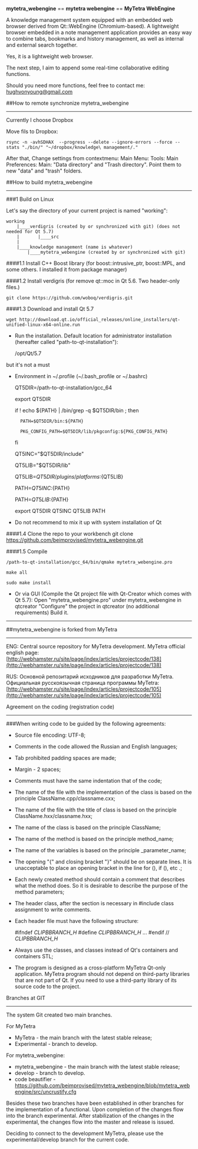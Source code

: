 
**mytetra_webengine** == **mytetra webengine** == **MyTetra WebEngine**

A knowledge management system equipped with an embedded web browser derived from Qt::WebEngine (Chromium-based). A lightweight browser embedded in a note management application provides an easy way to combine tabs, bookmarks and history management, as well as internal and external search together.

Yes, it is a lightweight web browser.

The next step, I aim to append some real-time collaborative editing functions.

Should you need more functions, feel free to contact me: hughvonyoung@gmail.com

##How to remote synchronize mytetra_webengine
_______________________________________________________________________

Currently I choose Dropbox

Move fils to Dropbox:

	rsync -n -avhSDHAX  --progress --delete --ignore-errors --force --stats "./bin/" "~/dropbox/knowledge\ management/."

After that, Change settings from contextmenu: Main Menu: Tools: Main Preferences: Main: "Data directory" and "Trash directory". Point them to new "data" and "trash" folders.

##How to build mytetra_webengine
_______________________________________________________________________

###1 Build on Linux

Let's say the directory of your current project is named "working":

	working
	    |____verdigris (created by or synchronized with git) (does not needed for Qt 5.7)
	    |       |____src
	    |
	    |____knowledge management (name is whatever)
		    |____mytetra_webengine (created by or synchronized with git)

####1.1 Install C++ Boost library (for boost::intrusive_ptr, boost::MPL, and some others. I installed it from package manager)

####1.2 Install verdigris (for remove qt::moc in Qt 5.6. Two header-only files.)

	git clone https://github.com/woboq/verdigris.git

####1.3 Download and install Qt 5.7

	wget http://download.qt.io/official_releases/online_installers/qt-unified-linux-x64-online.run

* Run the installation. Default location for administrator installation (hereafter called "path-to-qt-installation"):

	/opt/Qt/5.7

but it's not a must

* Environment in ~/.profile (~/.bash_profile or ~/.bashrc)

	QT5DIR=/path-to-qt-installation/gcc_64

	export QT5DIR

	if ! echo ${PATH} | /bin/grep -q $QT5DIR/bin ; then

	    PATH=$QT5DIR/bin:${PATH}

	    PKG_CONFIG_PATH=$QT5DIR/lib/pkgconfig:${PKG_CONFIG_PATH}

	fi

	QT5INC="$QT5DIR/include"

	QT5LIB="$QT5DIR/lib"

	QT5LIB=$QT5DIR/plugins/platforms:${QT5LIB}

	PATH=$QT5INC:${PATH}

	PATH=$QT5LIB:${PATH}

	export QT5DIR QT5INC QT5LIB PATH

* Do not recommend to mix it up with system installation of Qt

####1.4 Clone the repo to your workbench
	git clone https://github.com/beimprovised/mytetra_webengine.git

####1.5 Compile

	/path-to-qt-installation/gcc_64/bin/qmake mytetra_webengine.pro

	make all

	sudo make install

* Or via GUI (Compile the Qt project file with Qt-Creator which comes with Qt 5.7):
        Open "mytetra_webengine.pro" under mytetra_webengine in qtcreator
        "Configure" the project in qtcreator (no additional requirements)
        Build it.

_______________________________________________________________________

##mytetra_webengine is forked from MyTetra
_______________________________________________________________________

ENG: Central source repository for MyTetra development.
MyTetra official english page: [http://webhamster.ru/site/page/index/articles/projectcode/138](http://webhamster.ru/site/page/index/articles/projectcode/138)

RUS: Основной репозитарий исходников для разработки MyTetra.
Официальная русскоязычная страница программы MyTetra: [http://webhamster.ru/site/page/index/articles/projectcode/105](http://webhamster.ru/site/page/index/articles/projectcode/105)

Agreement on the coding (registration code)

_______________________________________________________________________

###When writing code to be guided by the following agreements:

* Source file encoding: UTF-8;
* Comments in the code allowed the Russian and English languages;
* Tab prohibited padding spaces are made;
* Margin - 2 spaces;
* Comments must have the same indentation that of the code;
* The name of the file with the implementation of the class is based on the principle ClassName.cpp/classname.cxx;
* The name of the file with the title of class is based on the principle ClassName.hxx/classname.hxx;
* The name of the class is based on the principle ClassName;
* The name of the method is based on the principle method_name;
* The name of the variables is based on the principle _parameter_name;
* The opening "{" and closing bracket "}" should be on separate lines. It is unacceptable to place an opening bracket in the line for (), if (), etc .;
* Each newly created method should contain a comment that describes what the method does. So it is desirable to describe the purpose of the method parameters;
* The header class, after the section is necessary in #include class assignment to write comments.
* Each header file must have the following structure:

	\#ifndef _CLIPBBRANCH_H_
	\#define _CLIPBBRANCH_H_
	...
	\#endif // _CLIPBBRANCH_H_

* Always use the classes, and classes instead of Qt's containers and containers STL;
* The program is designed as a cross-platform MyTetra Qt-only application. MyTetra program should not depend on third-party libraries that are not part of Qt. If you need to use a third-party library of its source code to the project.

Branches at GIT
_______________________________________________________________________

The system Git created two main branches.

For MyTetra

* MyTetra       - the main branch with the latest stable release;
* Experimental  - branch to develop.

For mytetra_webengine:

* mytetra_webengine - the main branch with the latest stable release;
* develop           - branch to develop.
* code beautifier   - https://github.com/beimprovised/mytetra_webengine/blob/mytetra_webengine/src/uncrustify.cfg

Besides these two branches have been established in other branches for the implementation of a functional. Upon completion of the changes flow into the branch experimental. After stabilization of the changes in the experimental, the changes flow into the master and release is issued.

Deciding to connect to the development MyTetra, please use the experimental/develop branch for the current code.
